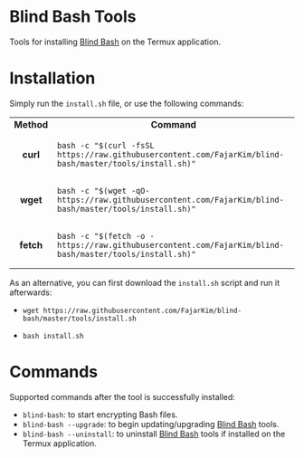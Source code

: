 # Blind Bash Tools
Tools for installing [Blind Bash](https://github.com/FajarKim/blind-bash) on the Termux application.

# Installation
Simply run the `install.sh` file, or use the following commands:
<table>
  <tr>
    <td><div align="center"><b>Method</b></div></td>
    <td><div align="center"><b>Command</b></div></td>
  </tr>
  <tr>
    <td><div align="center"><b>curl</b></div></td>
    <td>
      <div align="left">
        <pre class="language-shell"><code>bash -c "$(curl -fsSL https://raw.githubusercontent.com/FajarKim/blind-bash/master/tools/install.sh)"</code></pre>
      </div>
    </td>
  </tr>
  <tr>
    <td><div align="center"><b>wget</b></div></td>
    <td>
      <div align="left">
        <pre class="language-shell"><code>bash -c "$(wget -qO- https://raw.githubusercontent.com/FajarKim/blind-bash/master/tools/install.sh)"</code></pre>
      </div>
    </td>
  </tr>
  <tr>
    <td><div align="center"><b>fetch</b></div></td>
    <td>
      <div align="left">
        <pre class="language-shell"><code>bash -c "$(fetch -o - https://raw.githubusercontent.com/FajarKim/blind-bash/master/tools/install.sh)"</code></pre>
      </div>
    </td>
  </tr>
</table>

As an alternative, you can first download the `install.sh` script and run it afterwards:
- ```shell
  wget https://raw.githubusercontent.com/FajarKim/blind-bash/master/tools/install.sh
  ```
- ```shell
  bash install.sh
  ```

# Commands
Supported commands after the tool is successfully installed:
* `blind-bash`: to start encrypting Bash files.
* `blind-bash --upgrade`: to begin updating/upgrading [Blind Bash](https://github.com/FajarKim/blind-bash) tools.
* `blind-bash --uninstall`: to uninstall [Blind Bash](https://github.com/FajarKim/blind-bash) tools if installed on the Termux application.
